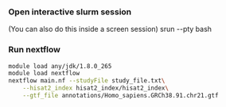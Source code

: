 ### Open interactive slurm session

(You can also do this inside a screen session)
srun --pty bash

### Run nextflow

```bash
module load any/jdk/1.8.0_265
module load nextflow
nextflow main.nf --studyFile study_file.txt\
    --hisat2_index hisat2_index/hisat2_index\
    --gtf_file annotations/Homo_sapiens.GRCh38.91.chr21.gtf
```
